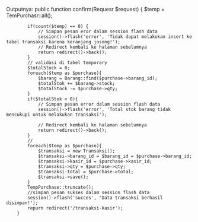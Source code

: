 Outputnya:
public function confirm(Requesr $request)
		{
			$temp = TemPurchasr::all();

			if(count($temp) == 0) {
				// Simpan pesan eror dalam session flash data
				session()->flash('error', 'Tidak dapat melakukan insert ke tabel transaksi karena keranjang josong!');
				// Redirect kembali ke halaman sebelumnya
				return redirect()->back();
			}
			// validasi di tabel temporary
			$totalStock = 0;
			foreach($temp as $purchase){
				$barang = Barang::find($purchase->barang_id);
				$totalStok += $barang->stock;
				$totalStock -= $purchase->qty;
			}
			if($totalStok < 0){
				// Simpan pesan error dalam session flash data
				session()->flash('error', 'Total stok barang tidak mencukupi untuk melakukan transaksi');

				// Redirect kembali ke halaman sebelumnya
				return redirect()->back();
			}
			//
			foreach($temp as $purchase){
				$transaksi = new Transaksi();
				$transaksi->barang_id = $barang_id = $purchase->barang_id;
				$transaksi->kasir_id = $purchase->kasir_id;
				$transaksi->qty = $purchase->qty;
				$transaksi-total = $purchase->total;
				$transaksi->save();
			}
			TempPurchase::truncate();
			//simpan pesan sukses dalam session flash data
			session()->flash('succes', 'Data transaksi berhasil disimpan!');
			repurn redirect('/transaksi-kasir');
		}
